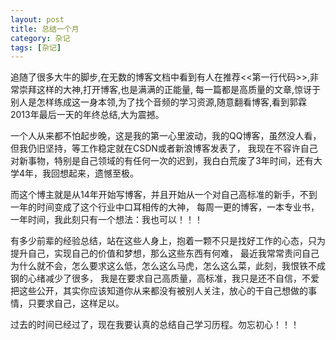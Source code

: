 ```yaml
---
layout: post 
title: 总结一个月
category: 杂记
tags: [杂记] 
---
```



追随了很多大牛的脚步,在无数的博客文档中看到有人在推荐<<第一行代码>>,非常崇拜这样的大神,打开博客,也是满满的正能量,
每一篇都是高质量的文章,惊讶于别人是怎样练成这一身本领,为了找个音频的学习资源,随意翻看博客,看到郭霖2013年最后一天的年终总结,大为震撼。      

一个人从来都不怕起步晚，这是我的第一心里波动，我的QQ博客，虽然没人看，但我仍旧坚持，等工作稳定就在CSDN或者新浪博客发表了，
我现在不容许自己对新事物，特别是自己领域的有任何一次的迟到，我白白荒废了3年时间，还有大学4年，我回想起来，遗憾至极。  

而这个博主就是从14年开始写博客，并且开始从一个对自己高标准的新手，不到一年的时间变成了这个行业中口耳相传的大神，
每周一更的博客，一本专业书，一年时间，我此刻只有一个想法：我也可以！！！  

有多少前辈的经验总结，站在这些人身上，抱着一颗不只是找好工作的心态，只为提升自己，实现自己的价值和梦想，那么这些东西有何难，
最近我常常责问自己为什么就不会，怎么要求这么低，怎么这么马虎，怎么这么菜，此刻，我恨铁不成钢的心绪减少了很多，
我是在要求自己高质量，高标准，我只是还不自信，不爱把这些公开，其实你应该知道你从来都没有被别人关注，放心的干自己想做的事情，只要求自己，这样足以。  

过去的时间已经过了，现在我要认真的总结自己学习历程。勿忘初心！！！
	

